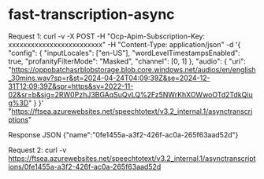 # fast-transcription-async

Request 1:
curl -v -X POST -H "Ocp-Apim-Subscription-Key: xxxxxxxxxxxxxxxxxxxxxxxxx" -H "Content-Type: application/json" -d '{
    "config": {
        "inputLocales": ["en-US"],
        "wordLevelTimestampsEnabled": true,
        "profanityFilterMode": "Masked",
        "channel": [0, 1]
    },
    "audio": {
        "uri": "https://oppobatchasrblobstorage.blob.core.windows.net/audios/en/english_30mins.wav?sp=r&st=2024-04-24T04:09:39Z&se=2024-12-31T12:09:39Z&spr=https&sv=2022-11-02&sr=b&sig=2RW0PzhJ3BGAqSuQvLQ%2Fz5NWrKhXOWwoOTd2TdkQiug%3D"
    }
}' "https://ftsea.azurewebsites.net/speechtotext/v3.2_internal.1/asynctranscriptions"

Response JSON
{"name":"0fe1455a-a3f2-426f-ac0a-265f63aad52d"}

Request 2:
curl -v https://ftsea.azurewebsites.net/speechtotext/v3.2_internal.1/asynctranscriptions/0fe1455a-a3f2-426f-ac0a-265f63aad52d